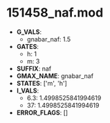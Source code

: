 # 151458_naf.mod

- **G_VALS**:
  - gnabar_naf: 1.5
- **GATES**:
  - h: 1
  - m: 3
- **SUFFIX**: naf
- **GMAX_NAME**: gnabar_naf
- **STATES**: ['m', 'h']
- **I_VALS**:
  - 6.3: 1.4998525841994619
  - 37: 1.4998525841994619
- **ERROR_FLAGS**: []
